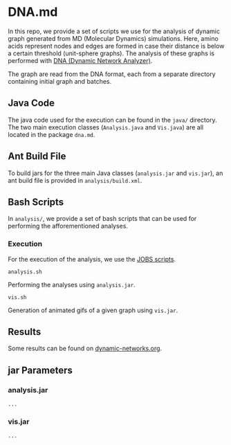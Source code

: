 # DNA.md

In this repo, we provide a set of scripts we use for the analysis of dynamic graph generated from MD (Molecular Dynamics) simulations.
Here, amino acids represent nodes and edges are formed in case their distance is below a certain threshold (unit-sphere graphs).
The analysis of these graphs is performed with [DNA (Dynamic Network Analyzer)](http://github.com/BenjaminSchiller/DNA).

The graph are read from the DNA format, each from a separate directory containing initial graph and batches.

## Java Code

The java code used for the execution can be found in the `java/` directory.
The two main execution classes (`Analysis.java` and `Vis.java`) are all located in the package `dna.md`.

## Ant Build File

To build jars for the three main Java classes (`analysis.jar` and `vis.jar`), an ant build file is provided in `analysis/build.xml`.

## Bash Scripts

In `analysis/`, we provide a set of bash scripts that can be used for performing the afforementioned analyses.

### Execution

For the execution of the analysis, we use the [JOBS scripts](https://github.com/BenjaminSchiller/jobs).

	analysis.sh
Performing the analyses using `analysis.jar`.

	vis.sh
Generation of animated gifs of a given graph using `vis.jar`.

## Results

Some results can be found on [dynamic-networks.org](http://dynamic-networks.org/use_cases/md/).

## jar Parameters

### analysis.jar

	...

### vis.jar

	...